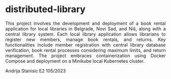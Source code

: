 # distributed-library
<div style="text-align: justify;">
This project involves the development and deployment of a book rental application for local libraries in Belgrade, Novi Sad, and Niš, along with a central library system. Each local library application allows librarians to register new members, manage book rentals, and returns. Key functionalities include member registration with central library database verification, book rental processes considering maximum limits, and return management. The project embraces containerization using Docker Compose and deployment on a Minikube local Kubernetes cluster.</div>

Andrija Stanisic E2 105/2023

